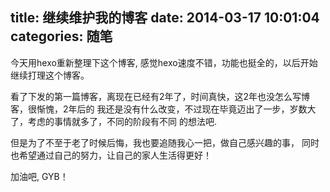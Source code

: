 title: 继续维护我的博客
date: 2014-03-17 10:01:04
categories: 随笔
---

今天用hexo重新整理下这个博客, 感觉hexo速度不错，功能也挺全的，以后开始继续打理这个博客。

看了下发的第一篇博客，离现在已经有2年了，时间真快，这2年也没怎么写博客，很惭愧，2年后的
我还是没有什么改变，不过现在毕竟迈出了一步，岁数大了，考虑的事情就多了，不同的阶段有不同
的想法吧.

但是为了不至于老了时候后悔，我也要追随我心一把，做自己感兴趣的事，
同时也希望通过自己的努力，让自己的家人生活得更好！ 

加油吧, GYB！
